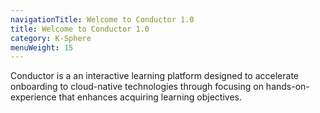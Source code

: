 ```yaml
---
navigationTitle: Welcome to Conductor 1.0
title: Welcome to Conductor 1.0
category: K-Sphere
menuWeight: 15
---
```


Conductor is a an interactive learning platform designed to accelerate onboarding to cloud-native technologies through focusing on hands-on-experience that enhances acquiring  learning objectives.